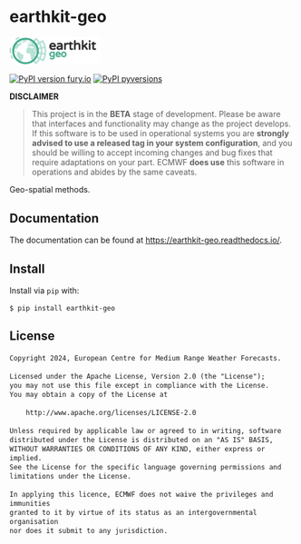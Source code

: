 # earthkit-geo

<img src="https://github.com/ecmwf/logos/raw/refs/heads/main/logos/earthkit/earthkit-geo-light.svg" width="160">

[![PyPI version fury.io](https://badge.fury.io/py/earthkit-geo.svg)](https://pypi.python.org/pypi/earthkit-geo/)
[![PyPI pyversions](https://img.shields.io/pypi/pyversions/earthkit-geo.svg)](https://pypi.python.org/pypi/earthkit-geo/)

**DISCLAIMER**

> This project is in the **BETA** stage of development. Please be aware that interfaces and functionality may change as the project develops. If this software is to be used in operational systems you are **strongly advised to use a released tag in your system configuration**, and you should be willing to accept incoming changes and bug fixes that require adaptations on your part. ECMWF **does use** this software in operations and abides by the same caveats.

Geo-spatial methods.

## Documentation

The documentation can be found at https://earthkit-geo.readthedocs.io/.

## Install

Install via `pip` with:

```
$ pip install earthkit-geo
```

<!--
More details, such as how to install any necessary binaries, can be found  at https://earthkit-geo.readthedocs.io/en/latest/install.html.

Alternatively, install via `conda` with:

```
$ conda install earthkit-geo -c conda-forge
```

This will bring in some necessary binary dependencies for you. -->

## License

```
Copyright 2024, European Centre for Medium Range Weather Forecasts.

Licensed under the Apache License, Version 2.0 (the "License");
you may not use this file except in compliance with the License.
You may obtain a copy of the License at

    http://www.apache.org/licenses/LICENSE-2.0

Unless required by applicable law or agreed to in writing, software
distributed under the License is distributed on an "AS IS" BASIS,
WITHOUT WARRANTIES OR CONDITIONS OF ANY KIND, either express or implied.
See the License for the specific language governing permissions and
limitations under the License.

In applying this licence, ECMWF does not waive the privileges and immunities
granted to it by virtue of its status as an intergovernmental organisation
nor does it submit to any jurisdiction.
```
